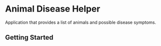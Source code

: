 # Animal Disease Helper

Application that provides a list of animals and possible disease symptoms.

## Getting Started


